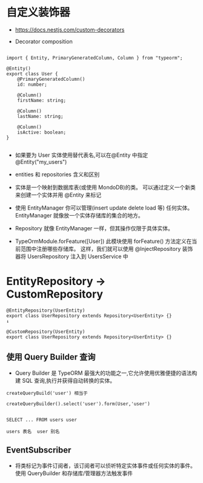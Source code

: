 # 自定义装饰器

- https://docs.nestjs.com/custom-decorators

* Decorator composition

```

import { Entity, PrimaryGeneratedColumn, Column } from "typeorm";

@Entity()
export class User {
    @PrimaryGeneratedColumn()
    id: number;

    @Column()
    firstName: string;

    @Column()
    lastName: string;

    @Column()
    isActive: boolean;
}


```

- 如果要为 User 实体使用替代表名,可以在@Entity 中指定 @Entity("my_users")

* entities 和 repositories 含义和区别
* 实体是一个映射到数据库表(或使用 MondoDB)的类。 可以通过定义一个新类来创建一个实体并用 @Entity 来标记

* 使用 EntityManager 你可以管理(insert update delete load 等) 任何实体。EntityManager 就像放一个实体存储库的集合的地方。
* Repository 就像 EntityManager 一样，但其操作仅限于具体实体。

* TypeOrmModule.forFeature([User]) 此模块使用 forFeature() 方法定义在当前范围中注册哪些存储库。 这样，我们就可以使用 @InjectRepository 装饰器将 UsersRepository 注入到 UsersService 中

# EntityRepository -> CustomRepository

```
@EntityRepository(UserEntity)
export class UserRepository extends Repository<UserEntity> {}
↓

@CustomRepository(UserEntity)
export class UserRepository extends Repository<UserEntity> {}

```

## 使用 Query Builder 查询

- Query Builder 是 TypeORM 最强大的功能之一,它允许使用优雅便捷的语法构建 SQL 查询,执行并获得自动转换的实体。

```
createQueryBuild('user') 相当于

createQueryBuilder().select('user').form(User,'user')


SELECT ... FROM users user

users 表名  user 别名
```

## EventSubscriber

- 将类标记为事件订阅者，该订阅者可以侦听特定实体事件或任何实体的事件。使用 QueryBuilder 和存储库/管理器方法触发事件
